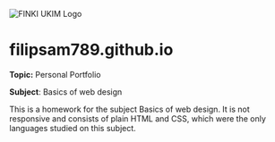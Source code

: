 ![FINKI UKIM Logo](http://ilt.finki.ukim.mk/wp-content/uploads/2016/10/Logo_FINKI_UKIM_EN.jpg)
# filipsam789.github.io
**Topic:** Personal Portfolio

**Subject**: Basics of web design

This is a homework for the subject Basics of web design. It is not responsive and consists of plain HTML and CSS, which were the only languages studied on this subject.
